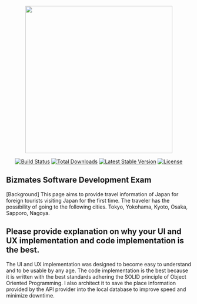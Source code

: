 <p align="center"><img src="https://res.cloudinary.com/dtfbvvkyp/image/upload/v1566331377/laravel-logolockup-cmyk-red.svg" width="400"></p>

<p align="center">
<a href="https://travis-ci.org/laravel/framework"><img src="https://travis-ci.org/laravel/framework.svg" alt="Build Status"></a>
<a href="https://packagist.org/packages/laravel/framework"><img src="https://poser.pugx.org/laravel/framework/d/total.svg" alt="Total Downloads"></a>
<a href="https://packagist.org/packages/laravel/framework"><img src="https://poser.pugx.org/laravel/framework/v/stable.svg" alt="Latest Stable Version"></a>
<a href="https://packagist.org/packages/laravel/framework"><img src="https://poser.pugx.org/laravel/framework/license.svg" alt="License"></a>
</p>

## Bizmates Software Development Exam

[Background]
This page aims to provide travel information of Japan for foreign tourists visiting Japan for the first time.
The traveler has the possibility of going to the following cities.
Tokyo, Yokohama, Kyoto, Osaka, Sapporo, Nagoya.

## Please provide explanation on why your UI and UX implementation and code implementation is the best.

The UI and UX implementation was designed to become easy to understand and to be usable by any age. 
The code implementation is the best because it is written with the best standards adhering the SOLID principle of Object Oriented Programming. I also architect it to save the place information provided by the API provider into the local database to improve speed and minimize downtime.